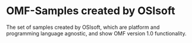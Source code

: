 # OMF-Samples created by OSIsoft

The set of samples created by OSIsoft, which are platform and programming language agnostic, and show OMF version 1.0 functionality.